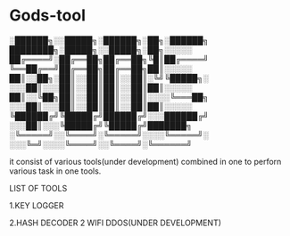 # Gods-tool
░██████╗░░█████╗░██████╗░██╗░██████╗  ████████╗░█████╗░░█████╗░██╗░░░░░
██╔════╝░██╔══██╗██╔══██╗╚█║██╔════╝  ╚══██╔══╝██╔══██╗██╔══██╗██║░░░░░
██║░░██╗░██║░░██║██║░░██║░╚╝╚█████╗░  ░░░██║░░░██║░░██║██║░░██║██║░░░░░
██║░░╚██╗██║░░██║██║░░██║░░░░╚═══██╗  ░░░██║░░░██║░░██║██║░░██║██║░░░░░
╚██████╔╝╚█████╔╝██████╔╝░░░██████╔╝  ░░░██║░░░╚█████╔╝╚█████╔╝███████╗
░╚═════╝░░╚════╝░╚═════╝░░░░╚═════╝░  ░░░╚═╝░░░░╚════╝░░╚════╝░╚══════╝




<p>it consist of various tools(under development) combined in one to perforn various task in one tools.</P>

LIST OF TOOLS <P>
1.KEY LOGGER<p>
2.HASH DECODER
2 WIFI DDOS(UNDER DEVELOPMENT)

